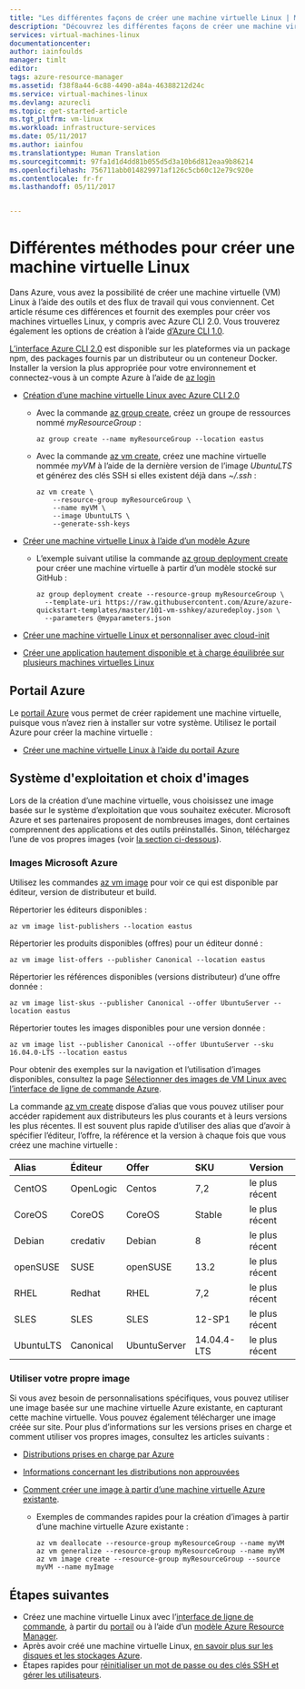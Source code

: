 ```yaml
---
title: "Les différentes façons de créer une machine virtuelle Linux | Microsoft Azure"
description: "Découvrez les différentes façons de créer une machine virtuelle Linux sur Azure, avec des liens vers des outils et des didacticiels pour chaque méthode."
services: virtual-machines-linux
documentationcenter: 
author: iainfoulds
manager: timlt
editor: 
tags: azure-resource-manager
ms.assetid: f38f8a44-6c88-4490-a84a-46388212d24c
ms.service: virtual-machines-linux
ms.devlang: azurecli
ms.topic: get-started-article
ms.tgt_pltfrm: vm-linux
ms.workload: infrastructure-services
ms.date: 05/11/2017
ms.author: iainfou
ms.translationtype: Human Translation
ms.sourcegitcommit: 97fa1d1d4dd81b055d5d3a10b6d812eaa9b86214
ms.openlocfilehash: 756711abb014829971af126c5cb60c12e79c920e
ms.contentlocale: fr-fr
ms.lasthandoff: 05/11/2017


---
```

# <a name="different-ways-to-create-a-linux-vm"></a>Différentes méthodes pour créer une machine virtuelle Linux
Dans Azure, vous avez la possibilité de créer une machine virtuelle (VM) Linux à l’aide des outils et des flux de travail qui vous conviennent. Cet article résume ces différences et fournit des exemples pour créer vos machines virtuelles Linux, y compris avec Azure CLI 2.0. Vous trouverez également les options de création à l’aide [d’Azure CLI 1.0](creation-choices-nodejs.md).

[L’interface Azure CLI 2.0](/cli/azure/install-az-cli2) est disponible sur les plateformes via un package npm, des packages fournis par un distributeur ou un conteneur Docker. Installer la version la plus appropriée pour votre environnement et connectez-vous à un compte Azure à l’aide de [az login](/cli/azure/#login)

* [Création d’une machine virtuelle Linux avec Azure CLI 2.0](quick-create-cli.md)
  
  * Avec la commande [az group create](/cli/azure/group#create), créez un groupe de ressources nommé *myResourceGroup* : 
   
    ```azurecli
    az group create --name myResourceGroup --location eastus
    ```
    
  * Avec la commande [az vm create](/cli/azure/vm#create), créez une machine virtuelle nommée *myVM* à l’aide de la dernière version de l’image *UbuntuLTS* et générez des clés SSH si elles existent déjà dans *~/.ssh* :

    ```azurecli
    az vm create \
        --resource-group myResourceGroup \
        --name myVM \
        --image UbuntuLTS \
        --generate-ssh-keys
    ```

* [Créer une machine virtuelle Linux à l’aide d’un modèle Azure](create-ssh-secured-vm-from-template.md)
  
  * L’exemple suivant utilise la commande [az group deployment create](/cli/azure/group/deployment#create) pour créer une machine virtuelle à partir d’un modèle stocké sur GitHub :
    
    ```azurecli
    az group deployment create --resource-group myResourceGroup \ 
      --template-uri https://raw.githubusercontent.com/Azure/azure-quickstart-templates/master/101-vm-sshkey/azuredeploy.json \
      --parameters @myparameters.json
    ```
* [Créer une machine virtuelle Linux et personnaliser avec cloud-init](tutorial-automate-vm-deployment.md)

* [Créer une application hautement disponible et à charge équilibrée sur plusieurs machines virtuelles Linux](tutorial-load-balancer.md)


## <a name="azure-portal"></a>Portail Azure
Le [portail Azure](https://portal.azure.com) vous permet de créer rapidement une machine virtuelle, puisque vous n’avez rien à installer sur votre système. Utilisez le portail Azure pour créer la machine virtuelle :

* [Créer une machine virtuelle Linux à l’aide du portail Azure](quick-create-portal.md) 


## <a name="operating-system-and-image-choices"></a>Système d'exploitation et choix d'images
Lors de la création d’une machine virtuelle, vous choisissez une image basée sur le système d’exploitation que vous souhaitez exécuter. Microsoft Azure et ses partenaires proposent de nombreuses images, dont certaines comprennent des applications et des outils préinstallés. Sinon, téléchargez l’une de vos propres images (voir [la section ci-dessous](#use-your-own-image)).

### <a name="azure-images"></a>Images Microsoft Azure
Utilisez les commandes [az vm image](/cli/azure/vm/image) pour voir ce qui est disponible par éditeur, version de distributeur et build.

Répertorier les éditeurs disponibles :

```azurecli
az vm image list-publishers --location eastus
```

Répertorier les produits disponibles (offres) pour un éditeur donné :

```azurecli
az vm image list-offers --publisher Canonical --location eastus
```

Répertorier les références disponibles (versions distributeur) d’une offre donnée :

```azurecli
az vm image list-skus --publisher Canonical --offer UbuntuServer --location eastus
```

Répertorier toutes les images disponibles pour une version donnée :

```azurecli
az vm image list --publisher Canonical --offer UbuntuServer --sku 16.04.0-LTS --location eastus
```

Pour obtenir des exemples sur la navigation et l’utilisation d’images disponibles, consultez la page [Sélectionner des images de VM Linux avec l’interface de ligne de commande Azure](cli-ps-findimage.md).

La commande [az vm create](/cli/azure/vm#create) dispose d’alias que vous pouvez utiliser pour accéder rapidement aux distributeurs les plus courants et à leurs versions les plus récentes. Il est souvent plus rapide d’utiliser des alias que d’avoir à spécifier l’éditeur, l’offre, la référence et la version à chaque fois que vous créez une machine virtuelle :

| Alias | Éditeur | Offer | SKU | Version |
|:--- |:--- |:--- |:--- |:--- |
| CentOS |OpenLogic |Centos |7,2 |le plus récent |
| CoreOS |CoreOS |CoreOS |Stable |le plus récent |
| Debian |credativ |Debian |8 |le plus récent |
| openSUSE |SUSE |openSUSE |13.2 |le plus récent |
| RHEL |Redhat |RHEL |7,2 |le plus récent |
| SLES |SLES |SLES |12-SP1 |le plus récent |
| UbuntuLTS |Canonical |UbuntuServer |14.04.4-LTS |le plus récent |

### <a name="use-your-own-image"></a>Utiliser votre propre image
Si vous avez besoin de personnalisations spécifiques, vous pouvez utiliser une image basée sur une machine virtuelle Azure existante, en capturant cette machine virtuelle. Vous pouvez également télécharger une image créée sur site. Pour plus d’informations sur les versions prises en charge et comment utiliser vos propres images, consultez les articles suivants :

* [Distributions prises en charge par Azure](endorsed-distros.md)
* [Informations concernant les distributions non approuvées](create-upload-generic.md)
* [Comment créer une image à partir d’une machine virtuelle Azure existante](tutorial-custom-images.md).
  
  * Exemples de commandes rapides pour la création d’images à partir d’une machine virtuelle Azure existante :
    
    ```azurecli
    az vm deallocate --resource-group myResourceGroup --name myVM
    az vm generalize --resource-group myResourceGroup --name myVM
    az vm image create --resource-group myResourceGroup --source myVM --name myImage
    ```

## <a name="next-steps"></a>Étapes suivantes
* Créez une machine virtuelle Linux avec l’[interface de ligne de commande](quick-create-cli.md), à partir du [portail](quick-create-portal.md) ou à l’aide d’un [modèle Azure Resource Manager](../windows/cli-deploy-templates.md).
* Après avoir créé une machine virtuelle Linux, [en savoir plus sur les disques et les stockages Azure](tutorial-manage-disks.md).
* Étapes rapides pour [réinitialiser un mot de passe ou des clés SSH et gérer les utilisateurs](using-vmaccess-extension.md).

